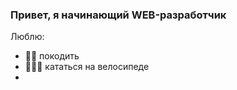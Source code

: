 ### Привет, я начинающий WEB-разработчик
Люблю:
- 👨‍💻 покодить
- 🚴🏻‍♀️ кататься на велосипеде
- 


<!--
**rnikolaenkov2/rnikolaenkov2** is a ✨ _special_ ✨ repository because its `README.md` (this file) appears on your GitHub profile.

Here are some ideas to get you started:

- 🔭 I’m currently working on ...
- 🌱 I’m currently learning ...
- 👯 I’m looking to collaborate on ...
- 🤔 I’m looking for help with ...
- 💬 Ask me about ...
- 📫 How to reach me: ...
- 😄 Pronouns: ...
- ⚡ Fun fact: ...
-->
